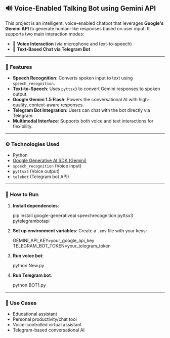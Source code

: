 
## 🔊 Voice-Enabled Talking Bot using Gemini API

This project is an intelligent, voice-enabled chatbot that leverages **Google's Gemini API** to generate human-like responses based on user input. It supports two main interaction modes:

* 🎤 **Voice Interaction** (via microphone and text-to-speech)
* 💬 **Text-Based Chat via Telegram Bot**

---

### 🧠 Features

* **Speech Recognition**: Converts spoken input to text using `speech_recognition`.
* **Text-to-Speech**: Uses `pyttsx3` to convert Gemini responses to spoken output.
* **Google Gemini 1.5 Flash**: Powers the conversational AI with high-quality, context-aware responses.
* **Telegram Bot Integration**: Users can chat with the bot directly via Telegram.
* **Multimodal Interface**: Supports both voice and text interactions for flexibility.

---

### ⚙️ Technologies Used

* Python
* [Google Generative AI SDK (Gemini)](https://ai.google.dev/gemini-api/docs/get-started/python)
* `speech_recognition` (Voice input)
* `pyttsx3` (Voice output)
* `telebot` (Telegram bot API)

---

### 🚀 How to Run

1. **Install dependencies**:

   pip install google-generativeai speechrecognition pyttsx3 pytelegrambotapi
  

2. **Set up environment variables**:
   Create a `.env` file with your keys:

   GEMINI_API_KEY=your_google_api_key
   TELEGRAM_BOT_TOKEN=your_telegram_token
   

3. **Run voice bot**:

   python New.py

4. **Run Telegram bot**:

   python BOT1.py


---

### 📌 Use Cases

* Educational assistant
* Personal productivity/chat tool
* Voice-controlled virtual assistant
* Telegram-based conversational AI
